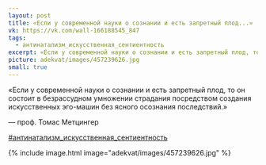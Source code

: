 ```yaml
---
layout: post
title: «Если у современной науки о сознании и есть запретный плод...»
vk: https://vk.com/wall-166188545_847
tags:
  - антинатализм_искусственная_сентиентность
excerpt: «Если у современной науки о сознании и есть запретный плод, то он состоит в безрассудном умножении страдания посредством создания искусственных эго-машин без ясного осознания последствий.» — проф. Томас Метцингер
picture: adekvat/images/457239626.jpg
small: true
---
```

«Если у современной науки о сознании и есть запретный плод, то он состоит в безрассудном умножении страдания посредством создания искусственных эго-машин без ясного осознания последствий.»

— проф. Томас Метцингер

[#антинатализм_искусственная_сентиентность](poisk.html#антинатализм_искусственная_сентиентность)

{% include image.html image="adekvat/images/457239626.jpg" %}